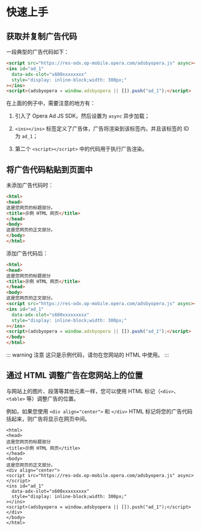 # 快速上手

## 获取并复制广告代码

一段典型的广告代码如下：

``` html
<script src="https://res-odx.op-mobile.opera.com/adsbyopera.js" async></script>
<ins id="ad_1"
  data-adx-slot="s600xxxxxxxx"
  style="display: inline-block;width: 300px;"
></ins>
<script>(adsbyopera = window.adsbyopera || []).push("ad_1");</script>
```

在上面的例子中，需要注意的地方有：

1. 引入了 Opera Ad JS SDK，然后设置为 ```async``` 异步加载；

2. ```<ins></ins>``` 标签定义了广告体，广告将渲染到该标签内，并且该标签的 ID 为 ```ad_1```；

3. 第二个 ```<script></script>``` 中的代码用于执行广告渲染。

## 将广告代码粘贴到页面中

未添加广告代码时：

``` html
<html>
<head>
这是您网页的标题部分。
<title>示例 HTML 网页</title>
</head>
<body>
这是您网页的正文部分。
</body>
</html>
```

添加广告代码后：

``` html
<html>
<head>
这是您网页的标题部分
<title>示例 HTML 网页</title>
</head>
<body>
这是您网页的正文部分。
<script src="https://res-odx.op-mobile.opera.com/adsbyopera.js" async></script>
<ins id="ad_1"
  data-adx-slot="s600xxxxxxxxx"
  style="display: inline-block;width: 300px;"
></ins>
<script>(adsbyopera = window.adsbyopera || []).push("ad_1");</script>
</body>
</html>
```

::: warning 注意
这只是示例代码，请勿在您网站的 HTML 中使用。
:::

## 通过 HTML 调整广告在您网站上的位置

与网站上的图片、段落等其他元素一样，您可以使用 HTML 标记（```<div>```、```<table>``` 等）调整广告的位置。

例如，如果您使用 ```<div align="center">``` 和 ```</div>``` HTML 标记将您的广告代码括起来，则广告将显示在网页中间。

``` html{8,15}
<html>
<head>
这是您网页的标题部分
<title>示例 HTML 网页</title>
</head>
<body>
这是您网页的正文部分。
<div align="center">
<script src="https://res-odx.op-mobile.opera.com/adsbyopera.js" async></script>
<ins id="ad_1"
  data-adx-slot="s600xxxxxxxxx"
  style="display: inline-block;width: 300px;"
></ins>
<script>(adsbyopera = window.adsbyopera || []).push("ad_1");</script>
</div>
</body>
</html>
```
